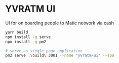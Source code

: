 # YVRATM UI

UI for on boarding people to Matic network via cash

```bash
yarn build
npm install -g serve
npm install -g pm2

# serve as single page application
pm2 serve .\build\ 3001 --name "yvratm-ui" --spa
```